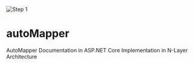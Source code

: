 ![Step 1](one.png) 
# autoMapper
AutoMapper Documentation in ASP.NET Core Implementation in N-Layer Architecture
